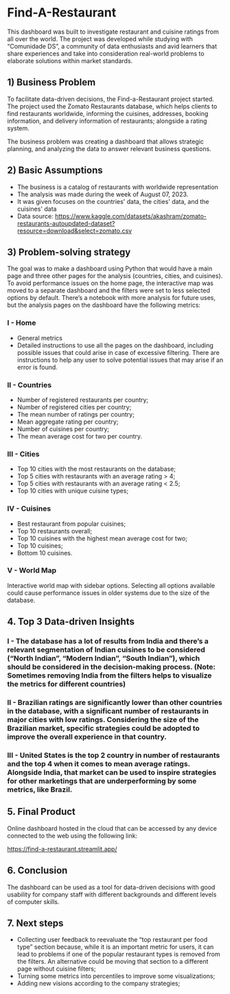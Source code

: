 # Find-A-Restaurant

This dashboard was built to investigate restaurant and cuisine ratings from all over the world.
The project was developed while studying with “Comunidade DS”, a community of data enthusiasts and avid learners that share experiences and take into consideration real-world problems to elaborate solutions within market standards.

## 1) Business Problem

To facilitate data-driven decisions, the Find-a-Restaurant project started. The project used the Zomato Restaurants database, which helps clients to find restaurants worldwide, informing the cuisines, addresses, booking information, and delivery information of restaurants; alongside a rating system.

The business problem was creating a dashboard that allows strategic planning, and analyzing the data to answer relevant business questions.

## 2) Basic Assumptions

- The business is a catalog of restaurants with worldwide representation
- The analysis was made during the week of August 07, 2023.
- It was given focuses on the countries' data, the cities' data, and the cuisines' data
- Data source: https://www.kaggle.com/datasets/akashram/zomato-restaurants-autoupdated-dataset?resource=download&select=zomato.csv

## 3) Problem-solving strategy

The goal was to make a dashboard using Python that would have a main page and three other pages for the analysis (countries, cities, and cuisines). To avoid performance issues on the home page, the interactive map was moved to a separate dashboard and the filters were set to less selected options by default. There’s a notebook with more analysis for future uses, but the analysis pages on the dashboard have the following metrics:

### I - Home
- General metrics
- Detailed instructions to use all the pages on the dashboard, including possible issues that could arise in case of excessive filtering. There are instructions to help any user to solve potential issues that may arise if an error is found.

### II - Countries
- Number of registered restaurants per country;
- Number of registered cities per country;
- The mean number of ratings per country;
- Mean aggregate rating per country;
- Number of cuisines per country;
- The mean average cost for two per country.

### III - Cities
- Top 10 cities with the most restaurants on the database;
- Top 5 cities with restaurants with an average rating > 4;
- Top 5 cities with restaurants with an average rating < 2.5;
- Top 10 cities with unique cuisine types;

### IV - Cuisines
- Best restaurant from popular cuisines;
- Top 10 restaurants overall;
- Top 10 cuisines with the highest mean average cost for two;
- Top 10 cuisines;
- Bottom 10 cuisines.

### V - World Map
Interactive world map with sidebar options. Selecting all options available could cause performance issues in older systems due to the size of the database.

## 4. Top 3 Data-driven Insights

### I - The database has a lot of results from India and there’s a relevant segmentation of Indian cuisines to be considered (“North Indian”, “Modern Indian”, “South Indian”), which should be considered in the decision-making process. (Note: Sometimes removing India from the filters helps to visualize the metrics for different countries)

### II - Brazilian ratings are significantly lower than other countries in the database, with a significant number of restaurants in major cities with low ratings. Considering the size of the Brazilian market, specific strategies could be adopted to improve the overall experience in that country.

### III - United States is the top 2 country in number of restaurants and the top 4 when it comes to mean average ratings. Alongside India, that market can be used to inspire strategies for other marketings that are underperforming by some metrics, like Brazil.

## 5. Final Product

Online dashboard hosted in the cloud that can be accessed by any device connected to the web using the following link:

https://find-a-restaurant.streamlit.app/

## 6. Conclusion

The dashboard can be used as a tool for data-driven decisions with good usability for company staff with different backgrounds and different levels of computer skills.

## 7. Next steps

- Collecting user feedback to reevaluate the “top restaurant per food type” section because, while it is an important metric for users, it can lead to problems if one of the popular restaurant types is removed from the filters. An alternative could be moving that section to a different page without cuisine filters;
- Turning some metrics into percentiles to improve some visualizations;
- Adding new visions according to the company strategies;
